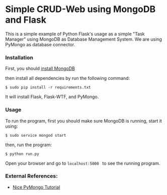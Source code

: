 # Simple CRUD-Web using MongoDB and Flask

This is a simple example of Python Flask's usage as a simple "Task Manager" using MongoDB as Database Management System. We are using PyMongo as database connector.

### Installation

First, you should [install MongoDB](https://docs.mongodb.com/manual/installation/)

then install all dependencies by run the following command:

```
$ sudo pip install -r requirements.txt
```

It will install Flask, Flask-WTF, and PyMongo.

### Usage

To run the program, first you should make sure MongoDB is running, start it using:

```
$ sudo service mongod start
```

then, run the program:

```
$ python run.py
```

Open your browser and go to `localhost:5000	` to see the running program.

### External References:

 * [Nice PyMongo Tutorial](http://codehandbook.org/pymongo-tutorial-crud-operation-mongodb/)